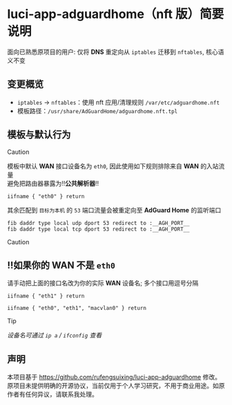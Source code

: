 # luci-app-adguardhome（nft 版）简要说明

面向已熟悉原项目的用户: 仅将 **DNS** 重定向从 `iptables` 迁移到 `nftables`, 核心语义不变

## 变更概览
- `iptables` → `nftables`：使用 nft 应用/清理规则 `/var/etc/adguardhome.nft`
- 模板路径：`/usr/share/AdGuardHome/adguardhome.nft.tpl`

## 模板与默认行为
> [!CAUTION]
> 模板中默认 **WAN** 接口设备名为 `eth0`, 因此使用如下规则排除来自 **WAN** 的入站流量<br>避免把路由器暴露为‼️**公共解析器**‼️
> ```
> iifname { "eth0" } return
> ```
> 
> 其余匹配到 `目标为本机` 的 `53` 端口流量会被重定向至 **AdGuard Home** 的监听端口
> ```
> fib daddr type local udp dport 53 redirect to :__AGH_PORT__
> fib daddr type local tcp dport 53 redirect to :__AGH_PORT__
> ```

> [!CAUTION]
> ## ‼️如果你的 **WAN** 不是 `eth0`
> 请手动把上面的接口名改为你的实际 **WAN** 设备名; 多个接口用逗号分隔
> ```
> iifname { "eth1" } return
> ```
> ```
> iifname { "eth0", "eth1", "macvlan0" } return
> ```

> [!TIP]
> *设备名可通过 `ip a` / `ifconfig` 查看*

## 声明
本项目基于 https://github.com/rufengsuixing/luci-app-adguardhome 修改。
原项目未提供明确的开源协议，当前仅用于个人学习研究，不用于商业用途。如原作者有任何异议，请联系我处理。
